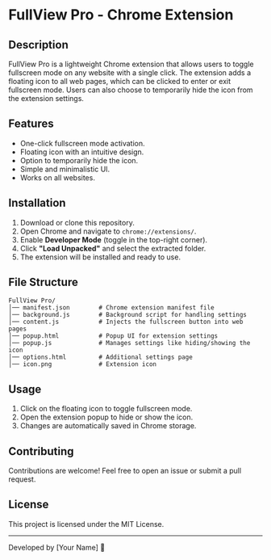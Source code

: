 # FullView Pro - Chrome Extension

## Description
FullView Pro is a lightweight Chrome extension that allows users to toggle fullscreen mode on any website with a single click. The extension adds a floating icon to all web pages, which can be clicked to enter or exit fullscreen mode. Users can also choose to temporarily hide the icon from the extension settings.

## Features
- One-click fullscreen mode activation.
- Floating icon with an intuitive design.
- Option to temporarily hide the icon.
- Simple and minimalistic UI.
- Works on all websites.

## Installation
1. Download or clone this repository.
2. Open Chrome and navigate to `chrome://extensions/`.
3. Enable **Developer Mode** (toggle in the top-right corner).
4. Click **"Load Unpacked"** and select the extracted folder.
5. The extension will be installed and ready to use.

## File Structure
```
FullView Pro/
│── manifest.json        # Chrome extension manifest file
│── background.js        # Background script for handling settings
│── content.js           # Injects the fullscreen button into web pages
│── popup.html           # Popup UI for extension settings
│── popup.js             # Manages settings like hiding/showing the icon
│── options.html         # Additional settings page
│── icon.png             # Extension icon
```

## Usage
1. Click on the floating icon to toggle fullscreen mode.
2. Open the extension popup to hide or show the icon.
3. Changes are automatically saved in Chrome storage.

## Contributing
Contributions are welcome! Feel free to open an issue or submit a pull request.

## License
This project is licensed under the MIT License.

---
Developed by [Your Name] 🚀

